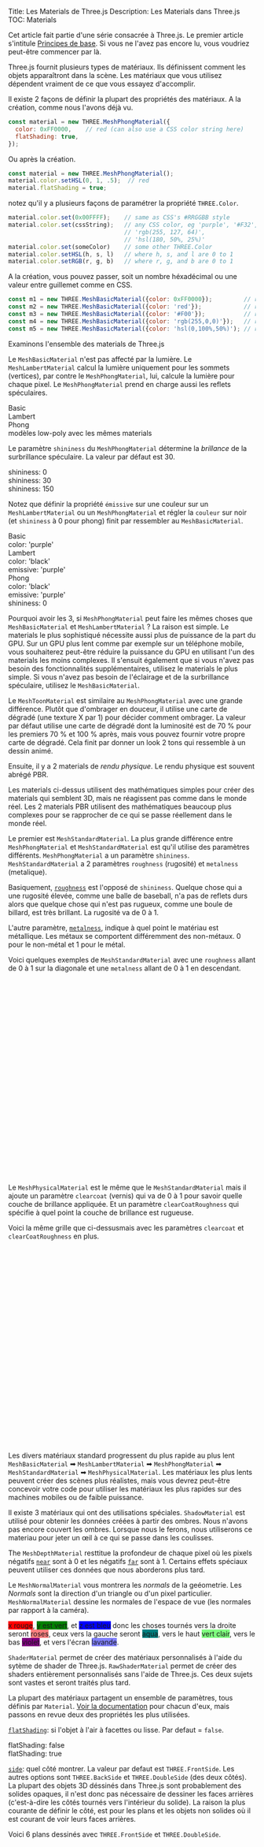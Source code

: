 Title: Les Materials de Three.js
Description: Les Materials dans Three.js
TOC: Materials

Cet article fait partie d'une série consacrée à Three.js.
Le premier article s'intitule [Principes de base](threejs-fundamentals.html).
Si vous ne l'avez pas encore lu, vous voudriez peut-être commencer par là.

Three.js fournit plusieurs types de matériaux.
Ils définissent comment les objets apparaîtront dans la scène.
Les matériaux que vous utilisez dépendent vraiment de ce que vous essayez d'accomplir.

Il existe 2 façons de définir la plupart des propriétés des matériaux. A la création, comme nous l'avons déjà vu.

```js
const material = new THREE.MeshPhongMaterial({
  color: 0xFF0000,    // red (can also use a CSS color string here)
  flatShading: true,
});
```

Ou après la création.

```js
const material = new THREE.MeshPhongMaterial();
material.color.setHSL(0, 1, .5);  // red
material.flatShading = true;
```

notez qu'il y a plusieurs façons de paramétrer la propriété `THREE.Color`.

```js
material.color.set(0x00FFFF);    // same as CSS's #RRGGBB style
material.color.set(cssString);   // any CSS color, eg 'purple', '#F32',
                                 // 'rgb(255, 127, 64)',
                                 // 'hsl(180, 50%, 25%)'
material.color.set(someColor)    // some other THREE.Color
material.color.setHSL(h, s, l)   // where h, s, and l are 0 to 1
material.color.setRGB(r, g, b)   // where r, g, and b are 0 to 1
```

A la création, vous pouvez passer, soit un nombre héxadécimal ou une valeur entre guillemet comme en CSS.

```js
const m1 = new THREE.MeshBasicMaterial({color: 0xFF0000});         // rouge
const m2 = new THREE.MeshBasicMaterial({color: 'red'});            // rouge
const m3 = new THREE.MeshBasicMaterial({color: '#F00'});           // rouge
const m4 = new THREE.MeshBasicMaterial({color: 'rgb(255,0,0)'});   // rouge
const m5 = new THREE.MeshBasicMaterial({color: 'hsl(0,100%,50%)'); // rouge
```

Examinons l'ensemble des materials de Three.js

Le `MeshBasicMaterial` n'est pas affecté par la lumière.
Le `MeshLambertMaterial` calcul la lumière uniquement pour les sommets (vertices), par contre le `MeshPhongMaterial`, lui, calcule la lumière pour chaque pixel. Le `MeshPhongMaterial` prend en charge aussi les reflets spéculaires.

<div class="spread">
  <div>
    <div data-diagram="MeshBasicMaterial" ></div>
    <div class="code">Basic</div>
  </div>
  <div>
    <div data-diagram="MeshLambertMaterial" ></div>
    <div class="code">Lambert</div>
  </div>
  <div>
    <div data-diagram="MeshPhongMaterial" ></div>
    <div class="code">Phong</div>
  </div>
</div>
<div class="spread">
  <div>
    <div data-diagram="MeshBasicMaterialLowPoly" ></div>
  </div>
  <div>
    <div data-diagram="MeshLambertMaterialLowPoly" ></div>
  </div>
  <div>
    <div data-diagram="MeshPhongMaterialLowPoly" ></div>
  </div>
</div>
<div class="threejs_center code">modèles low-poly avec les mêmes materials</div>

Le paramètre `shininess` du `MeshPhongMaterial` détermine la *brillance* de la surbrillance spéculaire. La valeur par défaut est 30.

<div class="spread">
  <div>
    <div data-diagram="MeshPhongMaterialShininess0" ></div>
    <div class="code">shininess: 0</div>
  </div>
  <div>
    <div data-diagram="MeshPhongMaterialShininess30" ></div>
    <div class="code">shininess: 30</div>
  </div>
  <div>
    <div data-diagram="MeshPhongMaterialShininess150" ></div>
    <div class="code">shininess: 150</div>
  </div>
</div>

Notez que définir la propriété `émissive` sur une couleur sur un
`MeshLambertMaterial` ou un `MeshPhongMaterial` et régler la `couleur` sur noir
(et `shininess` à 0 pour phong) finit par ressembler au `MeshBasicMaterial`.

<div class="spread">
  <div>
    <div data-diagram="MeshBasicMaterialCompare" ></div>
    <div class="code">
      <div>Basic</div>
      <div>color: 'purple'</div>
    </div>
  </div>
  <div>
    <div data-diagram="MeshLambertMaterialCompare" ></div>
    <div class="code">
      <div>Lambert</div>
      <div>color: 'black'</div>
      <div>emissive: 'purple'</div>
    </div>
  </div>
  <div>
    <div data-diagram="MeshPhongMaterialCompare" ></div>
    <div class="code">
      <div>Phong</div>
      <div>color: 'black'</div>
      <div>emissive: 'purple'</div>
      <div>shininess: 0</div>
    </div>
  </div>
</div>

Pourquoi avoir les 3, si `MeshPhongMaterial` peut faire les mêmes choses que `MeshBasicMaterial` et `MeshLambertMaterial` ? La raison est simple. Le materials le plus sophistiqué nécessite aussi plus de puissance de la part du GPU. Sur un GPU plus lent comme par exemple sur un téléphone mobile, vous souhaiterez peut-être réduire la puissance du GPU  en utilisant l'un des materials les moins complexes. Il s'ensuit également que si vous n'avez pas besoin des fonctionnalités supplémentaires, utilisez le materials le plus simple. Si vous n'avez pas besoin de l'éclairage et de la surbrillance spéculaire, utilisez le `MeshBasicMaterial`.

Le `MeshToonMaterial` est similaire au `MeshPhongMaterial`
avec une grande différence. Plutôt que d'ombrager en douceur, il utilise une carte de dégradé (une texture X par 1) pour décider comment ombrager. La valeur par défaut utilise une carte de dégradé dont la luminosité est de 70 % pour les premiers 70 % et 100 % après, mais vous pouvez fournir votre propre carte de dégradé. Cela finit par donner un look 2 tons qui ressemble à un dessin animé.

<div class="spread">
  <div data-diagram="MeshToonMaterial"></div>
</div>

Ensuite, il y a 2 materials de *rendu physique*. Le rendu physique est souvent abrégé PBR.

Les materials ci-dessus utilisent des mathématiques simples pour créer des materials qui semblent 3D, mais ne réagissent pas comme dans le monde réel. Les 2 materials PBR utilisent des mathématiques beaucoup plus complexes pour se rapprocher de ce qui se passe réellement dans le monde réel.

Le premier est `MeshStandardMaterial`. La plus grande différence entre `MeshPhongMaterial` et `MeshStandardMaterial` est qu'il utilise des paramètres différents.
`MeshPhongMaterial` a un paramètre `shininess`. `MeshStandardMaterial` a 2 paramètres `roughness` (rugosité) et `metalness` (metalique).

Basiquement, [`roughness`](MeshStandardMaterial.roughness) est l'opposé de `shininess`.
Quelque chose qui a une rugosité élevée, comme une balle de baseball, n'a pas de reflets durs alors que quelque chose qui n'est pas rugueux, comme une boule de billard, est très brillant. La rugosité va de 0 à 1.

L'autre paramètre, [`metalness`](MeshStandardMaterial.metalness), indique
à quel point le matériau est métallique. Les métaux se comportent différemment des non-métaux. 0
pour le non-métal et 1 pour le métal.

Voici quelques exemples de `MeshStandardMaterial` avec une `roughness` allant de 0 à 1
sur la diagonale et une `metalness` allant de 0 à 1 en descendant.

<div data-diagram="MeshStandardMaterial" style="min-height: 400px"></div>

Le `MeshPhysicalMaterial` est le même que le `MeshStandardMaterial` mais il ajoute un paramètre `clearcoat` (vernis) qui va de 0 à 1 pour savoir quelle couche de brillance appliquée. Et un paramètre `clearCoatRoughness` qui spécifie à quel point la couche de brillance est rugueuse.

Voici la même grille que ci-dessusmais avec les paramètres `clearcoat` et `clearCoatRoughness` en plus.

<div data-diagram="MeshPhysicalMaterial" style="min-height: 400px"></div>

Les divers matériaux standard progressent du plus rapide au plus lent
`MeshBasicMaterial` ➡ `MeshLambertMaterial` ➡ `MeshPhongMaterial` ➡
`MeshStandardMaterial` ➡ `MeshPhysicalMaterial`. Les matériaux les plus lents peuvent créer des scènes plus réalistes, mais vous devrez peut-être concevoir votre code pour utiliser les matériaux les plus rapides sur des machines mobiles ou de faible puissance.

Il existe 3 matériaux qui ont des utilisations spéciales. `ShadowMaterial`
est utilisé pour obtenir les données créées à partir des ombres. Nous n'avons pas encore couvert les ombres. Lorsque nous le ferons, nous utiliserons ce materiau pour jeter un œil à ce qui se passe dans les coulisses.

The `MeshDepthMaterial` resttitue la profondeur de chaque pixel où les pixels
négatifs [`near`](PerspectiveCamera.near) sont à 0 et les négatifs [`far`](PerspectiveCamera.far) sont à 1.
Certains effets spéciaux peuvent utiliser ces données que nous aborderons plus tard.

<div class="spread">
  <div>
    <div data-diagram="MeshDepthMaterial"></div>
  </div>
</div>

Le `MeshNormalMaterial` vous montrera les *normals* de la geéometrie.
Les *Normals* sont la direction d'un triangle ou d'un pixel particulier.
`MeshNormalMaterial` dessine les normales de l'espace de vue (les normales par rapport à la caméra).

<span style="background: red;" class="color">x rouge</span>,
<span style="background: green;" class="dark-color">y est vert</span>, et
<span style="background: blue;" class="dark-color">z est bleu</span> donc les choses tournés vers la droite seront <span style="background: #FF7F7F;" class="color">roses</span>,
ceux vers la gauche seront <span style="background: #007F7F;" class="dark-color">aqua</span>,
vers le haut <span style="background: #7FFF7F;" class="color">vert clair</span>,
vers le bas <span style="background: #7F007F;" class="dark-color">violet</span>,
et vers l'écran <span style="background: #7F7FFF;" class="color">lavande</span>.

<div class="spread">
  <div>
    <div data-diagram="MeshNormalMaterial"></div>
  </div>
</div>

`ShaderMaterial` permet de créer des matériaux personnalisés à l'aide du sytème de shader de Three.js. `RawShaderMaterial` permet de créer des shaders entièrement personnalisés sans l'aide de Three.js. Ces deux sujets sont vastes et seront traités plus tard.

La plupart des matériaux partagent un ensemble de paramètres, tous définis par `Material`.
[Voir la documentation](Material) pour chacun d'eux, mais passons en revue deux des propriétés les plus utilisées.

[`flatShading`](Material.flatShading):
si l'objet à l'air à facettes ou lisse. Par defaut = `false`.

<div class="spread">
  <div>
    <div data-diagram="smoothShading"></div>
    <div class="code">flatShading: false</div>
  </div>
  <div>
    <div data-diagram="flatShading"></div>
    <div class="code">flatShading: true</div>
  </div>
</div>

[`side`](Material.side): quel côté montrer. La valeur par defaut est `THREE.FrontSide`.
Les autres options sont `THREE.BackSide` et `THREE.DoubleSide` (des deux côtés).
La plupart des objets 3D déssinés dans Three.js sont probablement des solides opaques, il n'est donc pas nécessaire de dessiner les faces arrières (c'est-à-dire les côtés tournés vers l'intérieur du solide). La raison la plus courante de définir le côté, est pour les plans et les objets non solides où il est courant de voir leurs faces arrières.

Voici 6 plans dessinés avec `THREE.FrontSide` et `THREE.DoubleSide`.

<div class="spread">
  <div>
    <div data-diagram="sideDefault" style="height: 250px;"></div>
    <div class="code">side: THREE.FrontSide</div>
  </div>
  <div>
    <div data-diagram="sideDouble" style="height: 250px;"></div>
    <div class="code">side: THREE.DoubleSide</div>
  </div>
</div>

Il y a vraiment beaucoup de choses à considérer avec les matériaux et il nous en reste encore beaucoup à faire. En particulier, nous avons principalement ignoré les textures qui ouvrent toute une série d'options. Avant de couvrir les textures, nous devons faire une pause et couvrir [la configuration de votre environnement de développement](threejs-setup.html)

<div class="threejs_bottombar">
<h3>material.needsUpdate</h3>
<p>
Ce sujet affecte rarement la plupart des applications Three.js, mais juste pour info...
Three.js applique les paramètres de matériau lorsqu'un matériau est utilisé, où "utilisé" signifie "quelque chose est rendu qui utilise le matériau". 
Certains paramètres de matériau ne sont appliqués qu'une seule fois car leur modification nécessite beaucoup de travail de la part de Three.js.
Dans ces cas, vous devez définir <code>material.needsUpdate = true</code> pour dire à Three.js d'appliquer vos modifications matérielles. Les paramètres les plus courants qui vous obligent à définir <code>needsUpdate</code> si vous modifiez les paramètres après avoir utilisé le matériau sont :
</p>
<ul>
  <li><code>flatShading</code></li>
  <li>ajouter ou supprimer une texture
    <p>
    Changer une texture est possible, mais si vous voulez passer de, aucune texture à l'utilisation d'une texture, ou l'inverse, vous devrez définir <code>needsUpdate = true</code>.
    </p>
    <p>Si vous souhaitez supprimer une texture, il est préférable de la remplacer par une texture blanche de 1 pixel de côté.</p>
  </li>
</ul>
<p>Comme mentionné ci-dessus, la plupart des applications ne rencontrent jamais ces problèmes. La plupart des applications ne basculent pas entre l'ombrage plat et l'ombrage non plat. La plupart des applications utilisent également des textures ou une couleur unie pour un matériau donné, elles passent rarement de l'une à l'autre.
</p>
</div>

<canvas id="c"></canvas>
<script type="module" src="resources/threejs-materials.js"></script>

